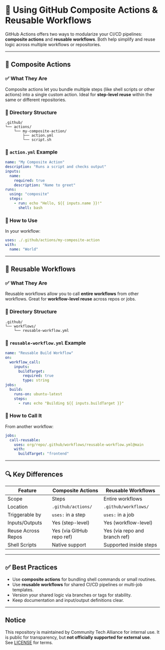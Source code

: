 # 📘 Using GitHub Composite Actions & Reusable Workflows

GitHub Actions offers two ways to modularize your CI/CD pipelines: **composite actions** and **reusable workflows**. Both help simplify and reuse logic across multiple workflows or repositories.

---

## 🔁 Composite Actions

### ✅ What They Are
Composite actions let you bundle multiple steps (like shell scripts or other actions) into a single custom action. Ideal for **step-level reuse** within the same or different repositories.

### 📂 Directory Structure
```
.github/
└── actions/
    └── my-composite-action/
        ├── action.yml
        └── script.sh
```

### 📄 `action.yml` Example
```yaml
name: "My Composite Action"
description: "Runs a script and checks output"
inputs:
  name:
    required: true
    description: "Name to greet"
runs:
  using: "composite"
  steps:
    - run: echo "Hello, ${{ inputs.name }}!"
      shell: bash
```

### 🚀 How to Use
In your workflow:
```yaml
uses: ./.github/actions/my-composite-action
with:
  name: "World"
```

---

## 🔁 Reusable Workflows

### ✅ What They Are
Reusable workflows allow you to call **entire workflows** from other workflows. Great for **workflow-level reuse** across repos or jobs.

### 📂 Directory Structure
```
.github/
└── workflows/
    └── reusable-workflow.yml
```

### 📄 `reusable-workflow.yml` Example
```yaml
name: "Reusable Build Workflow"
on:
  workflow_call:
    inputs:
      buildTarget:
        required: true
        type: string
jobs:
  build:
    runs-on: ubuntu-latest
    steps:
      - run: echo "Building ${{ inputs.buildTarget }}"
```

### 🚀 How to Call It
From another workflow:
```yaml
jobs:
  call-reusable:
    uses: org/repo/.github/workflows/reusable-workflow.yml@main
    with:
      buildTarget: "frontend"
```

---

## 🔍 Key Differences

| Feature             | Composite Actions                      | Reusable Workflows                         |
|---------------------|----------------------------------------|--------------------------------------------|
| Scope               | Steps                                  | Entire workflows                           |
| Location            | `.github/actions/`                     | `.github/workflows/`                       |
| Triggerable by      | `uses:` in a step                      | `uses:` in a job                           |
| Inputs/Outputs      | Yes (step-level)                       | Yes (workflow-level)                       |
| Reuse Across Repos  | Yes (via GitHub repo ref)              | Yes (via repo and branch ref)              |
| Shell Scripts       | Native support                         | Supported inside steps                     |

---

## ✅ Best Practices

- Use **composite actions** for bundling shell commands or small routines.
- Use **reusable workflows** for shared CI/CD pipelines or multi-job templates.
- Version your shared logic via branches or tags for stability.
- Keep documentation and input/output definitions clear.

---

## Notice

This repository is maintained by Community Tech Alliance for internal use. It is public for transparency, but **not officially supported for external use**. See [LICENSE](./LICENSE) for terms.
